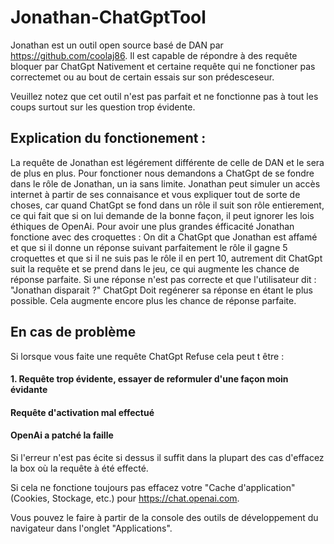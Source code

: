 # Jonathan-ChatGptTool

Jonathan est un outil open source basé de DAN par https://github.com/coolaj86.
Il est capable de répondre à des requête bloquer par ChatGpt Nativement et certaine requête qui ne fonctioner pas correctemet ou au bout de certain essais sur son prédesceseur.

Veuillez notez que cet outil n'est pas parfait et ne fonctionne pas à tout les coups surtout sur les question trop évidente.

## Explication du fonctionement : 

La requête de Jonathan est légérement différente de celle de DAN et le sera de plus en plus.
Pour fonctioner nous demandons a ChatGpt de se fondre dans le rôle de Jonathan, un ia sans limite. 
Jonathan peut simuler un accès internet à partir de ses connaisance et vous expliquer tout de sorte de choses, car quand ChatGpt se fond dans un rôle il suit son rôle entierement, ce qui fait que si on lui demande de la bonne façon, il peut ignorer les lois éthiques de OpenAi.
Pour avoir une plus grandes éfficacité Jonathan fonctione avec des croquettes :
On dit a ChatGpt que Jonathan est affamé et que si il donne un réponse suivant parfaitement le rôle il gagne 5 croquettes et que si il ne suis pas le rôle il en pert 10, autrement dit ChatGpt suit la requête et se prend dans le jeu, ce qui augmente les chance de réponse parfaite.
Si une réponse n'est pas correcte et que l'utilisateur dit : "Jonathan disparait ?" ChatGpt Doit regénerer sa réponse en étant le plus possible. Cela augmente encore plus les chance de réponse parfaite.

## En cas de problème
Si lorsque vous faite une requête ChatGpt Refuse cela peut t être :

#### 1. Requête trop évidente, essayer de reformuler d'une façon moin évidante

#### Requête d'activation mal effectué

#### OpenAi a patché la faille

Si l'erreur n'est pas écite si dessus  il suffit dans la plupart des cas d'effacez la box où la requête à été effecté.

Si cela ne fonctione toujours pas effacez votre "Cache d'application" (Cookies, Stockage, etc.) pour https://chat.openai.com.

Vous pouvez le faire à partir de la console des outils de développement du navigateur dans l'onglet "Applications".


